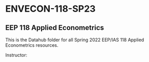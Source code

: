 # ENVECON-118-SP23
## EEP 118 Applied Econometrics

This is the Datahub folder for all Spring 2022 EEP/IAS 118 Applied Econometrics resources.

Instructor:
